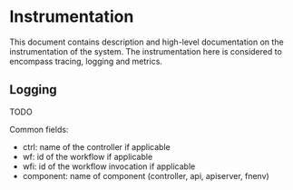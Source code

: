 # Instrumentation

This document contains description and high-level documentation on the instrumentation of the system.
The instrumentation here is considered to encompass tracing, logging and metrics.

## Logging

TODO

Common fields:
- ctrl: name of the controller if applicable
- wf: id of the workflow if applicable
- wfi: id of the workflow invocation if applicable
- component: name of component (controller, api, apiserver, fnenv)